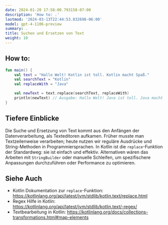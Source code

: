 ```yaml
---
date: 2024-01-20 17:58:00.793158-07:00
description: 'How to: .'
lastmod: '2024-03-13T22:44:53.832698-06:00'
model: gpt-4-1106-preview
summary: .
title: Suchen und Ersetzen von Text
weight: 10
---
```


## How to:
```kotlin
fun main() {
    val text = "Hallo Welt! Kotlin ist toll. Kotlin macht Spaß."
    val searchText = "Kotlin"
    val replaceWith = "Java"

    val newText = text.replace(searchText, replaceWith)
    println(newText) // Ausgabe: Hallo Welt! Java ist toll. Java macht Spaß.
}
```

## Tiefere Einblicke
Die Suche und Ersetzung von Text kommt aus den Anfängen der Datenverarbeitung, als Texteditoren aufkamen. Früher musste man Textzeilenweise verarbeiten; heute nutzen wir reguläre Ausdrücke und String-Methoden in Programmiersprachen. In Kotlin ist die `replace`-Funktion der Standardweg: sie ist einfach und effektiv. Alternativen wären das Arbeiten mit `StringBuilder` oder manuelle Schleifen, um spezifischere Anpassungen durchzuführen oder Performance zu optimieren.

## Siehe Auch
- Kotlin Dokumentation zur `replace`-Funktion: https://kotlinlang.org/api/latest/jvm/stdlib/kotlin.text/replace.html
- Regex Hilfe in Kotlin: https://kotlinlang.org/api/latest/jvm/stdlib/kotlin.text/-regex/
- Textbearbeitung in Kotlin: https://kotlinlang.org/docs/collections-transformations.html#map-elements
